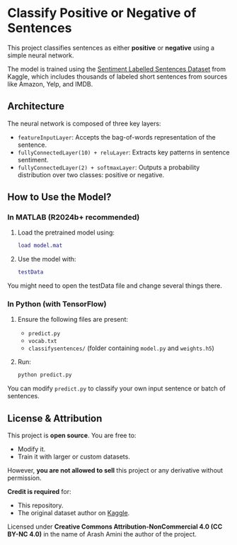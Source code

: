 # Classify Positive or Negative of Sentences

This project classifies sentences as either **positive** or **negative** using a simple neural network.

The model is trained using the [Sentiment Labelled Sentences Dataset](https://www.kaggle.com/datasets/marklvl/sentiment-labelled-sentences-data-set) from Kaggle, which includes thousands of labeled short sentences from sources like Amazon, Yelp, and IMDB.

## Architecture

The neural network is composed of three key layers:

* `featureInputLayer`: Accepts the bag-of-words representation of the sentence.
* `fullyConnectedLayer(10) + reluLayer`: Extracts key patterns in sentence sentiment.
* `fullyConnectedLayer(2) + softmaxLayer`: Outputs a probability distribution over two classes: positive or negative.

## How to Use the Model?

### In MATLAB (R2024b+ recommended)

1. Load the pretrained model using:

   ```matlab
   load model.mat
   ```
2. Use the model with:

   ```matlab
   testData
   ```

You might need to open the testData file and change several things there.

### In Python (with TensorFlow)

1. Ensure the following files are present:

   * `predict.py`
   * `vocab.txt`
   * `classifysentences/` (folder containing `model.py` and `weights.h5`)
2. Run:

   ```bash
   python predict.py
   ```

You can modify `predict.py` to classify your own input sentence or batch of sentences.


## License & Attribution

This project is **open source**. You are free to:

* Modify it.
* Train it with larger or custom datasets.

However, **you are not allowed to sell** this project or any derivative without permission.

**Credit is required** for:

* This repository.
* The original dataset author on [Kaggle](https://www.kaggle.com/datasets/marklvl/sentiment-labelled-sentences-data-set).


Licensed under **Creative Commons Attribution-NonCommercial 4.0 (CC BY-NC 4.0)** in the name of Arash Amini the author of the project.
